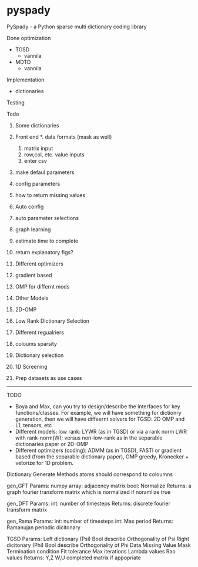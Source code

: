 # pyspady
PySpady - a Python sparse multi dictionary coding library

Done
optimization 
* TGSD
  * vannila
* MDTD
  * vannila 
  

Implementation
* dictionaries
  


Testing

Todo

1. Some dictionaries
2. Front end
 *. data formats (mask as well)
   1. matrix input
   2. row,col, etc. value inputs 
   3. enter csv 
  1. make defaul parameters
  2. config parameters 
  3. how to return missing values 
  
3. Auto config 
 1. auto parameter selections 
 2. graph learning
 3. estimate time to complete 
 4. return explanatory figs? 
4. Different optimizers 
 1. gradient based
 2. OMP for differnt mods
5. Other Models  
 1. 2D-OMP
 2. Low Rank Dictionary Selection 
 3. Different regualriers
  1. coloums sparsity 
6. Dictionary selection
  1. 1D Screening  
7. Prep datasets as use cases 
  
-------------------------------------------------------------------------------------

TODO
* Boya and Max, can you try to design/describe the interfaces for key functions/classes. For example, we will have something for dictionry generation, then we will have diffeernt solvers for TGSD: 2D OMP and L1, tensors, etc
* Different models: low rank: LYWR (as in TGSD)  or via a rank norm LWR with rank-norm(W); versus non-low-rank as in the separable dictionaries paper or 2D-OMP
* Different optimizers (coding): ADMM (as in TGSD), FASTI or gradient based (from the separable dictionary paper), OMP greedy, Kronecker + vetorize for 1D problem.  



Dictionary Generate Methods atoms should correspond to coloumns 

gen_GFT
  Params:
    numpy array: adjacency matrix
    bool: Normalize 
  Returns:
    a graph fourier transform matrix which is normalized if noramlize true

gen_DFT
  Params:
    int: number of timesteps 
  Returns:
    discrete fourier transform matrix 

gen_Rama
  Params:
     int: number of timesteps 
     int: Max period
   Returns:
     Ramanujan periodic dicitonary 


TGSD
  Params: 
    Left dictionary (Psi)
    Bool describe Orthogonality of Psi
    Right dicitonary (Phi)
    Bool describe Orthogonality of Phi
    Data 
    Missing Value Mask 
    Termination condition
      Fit tolerance
      Max iterations 
    Lambda values 
    Rao values
  Returns:
    Y,Z
    W,U
    completed matrix if appopriate 
    

    

    
    
  
